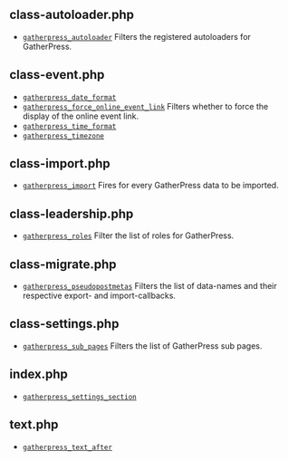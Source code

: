 
## class-autoloader.php

- [`gatherpress_autoloader`](gatherpress_autoloader) Filters the registered autoloaders for GatherPress.

## class-event.php

- [`gatherpress_date_format`](gatherpress_date_format)
- [`gatherpress_force_online_event_link`](gatherpress_force_online_event_link) Filters whether to force the display of the online event link.
- [`gatherpress_time_format`](gatherpress_time_format)
- [`gatherpress_timezone`](gatherpress_timezone)

## class-import.php

- [`gatherpress_import`](gatherpress_import) Fires for every GatherPress data to be imported.

## class-leadership.php

- [`gatherpress_roles`](gatherpress_roles) Filter the list of roles for GatherPress.

## class-migrate.php

- [`gatherpress_pseudopostmetas`](gatherpress_pseudopostmetas) Filters the list of data-names and their respective export- and import-callbacks.

## class-settings.php

- [`gatherpress_sub_pages`](gatherpress_sub_pages) Filters the list of GatherPress sub pages.

## index.php

- [`gatherpress_settings_section`](gatherpress_settings_section)

## text.php

- [`gatherpress_text_after`](gatherpress_text_after)
